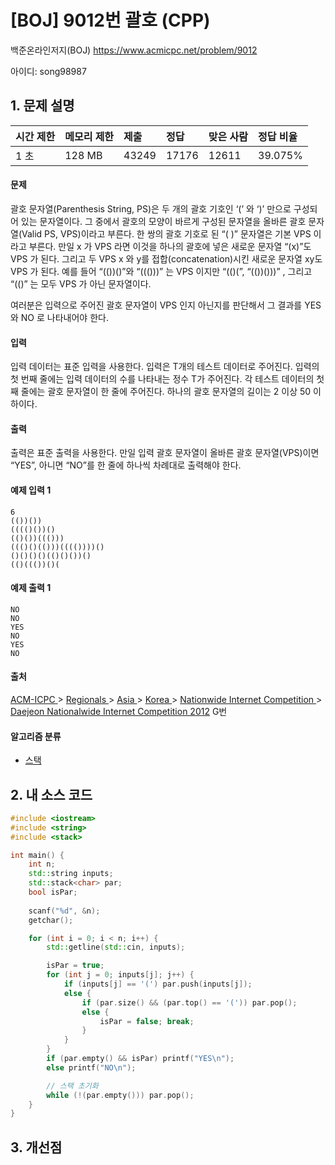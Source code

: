 # [BOJ] 9012번 괄호 (CPP)

백준온라인저지(BOJ) https://www.acmicpc.net/problem/9012

아이디: song98987



## 1. 문제 설명

| 시간 제한 | 메모리 제한 | 제출  | 정답  | 맞은 사람 | 정답 비율 |
| :-------- | :---------- | :---- | :---- | :-------- | :-------- |
| 1 초      | 128 MB      | 43249 | 17176 | 12611     | 39.075%   |

#### 문제

괄호 문자열(Parenthesis String, PS)은 두 개의 괄호 기호인 ‘(’ 와 ‘)’ 만으로 구성되어 있는 문자열이다. 그 중에서 괄호의 모양이 바르게 구성된 문자열을 올바른 괄호 문자열(Valid PS, VPS)이라고 부른다. 한 쌍의 괄호 기호로 된 “( )” 문자열은 기본 VPS 이라고 부른다. 만일 x 가 VPS 라면 이것을 하나의 괄호에 넣은 새로운 문자열 “(x)”도 VPS 가 된다. 그리고 두 VPS x 와 y를 접합(concatenation)시킨 새로운 문자열 xy도 VPS 가 된다. 예를 들어 “(())()”와 “((()))” 는 VPS 이지만 “(()(”, “(())()))” , 그리고 “(()” 는 모두 VPS 가 아닌 문자열이다. 

여러분은 입력으로 주어진 괄호 문자열이 VPS 인지 아닌지를 판단해서 그 결과를 YES 와 NO 로 나타내어야 한다. 

#### 입력

입력 데이터는 표준 입력을 사용한다. 입력은 T개의 테스트 데이터로 주어진다. 입력의 첫 번째 줄에는 입력 데이터의 수를 나타내는 정수 T가 주어진다. 각 테스트 데이터의 첫째 줄에는 괄호 문자열이 한 줄에 주어진다. 하나의 괄호 문자열의 길이는 2 이상 50 이하이다. 

#### 출력

출력은 표준 출력을 사용한다. 만일 입력 괄호 문자열이 올바른 괄호 문자열(VPS)이면 “YES”, 아니면 “NO”를 한 줄에 하나씩 차례대로 출력해야 한다. 



#### 예제 입력 1

```
6
(())())
(((()())()
(()())((()))
((()()(()))(((())))()
()()()()(()()())()
(()((())()(
```

#### 예제 출력 1

```
NO
NO
YES
NO
YES
NO
```



#### 출처

[ACM-ICPC ](https://www.acmicpc.net/category/1)> [Regionals ](https://www.acmicpc.net/category/7)> [Asia ](https://www.acmicpc.net/category/42)> [Korea ](https://www.acmicpc.net/category/211)> [Nationwide Internet Competition ](https://www.acmicpc.net/category/256)> [Daejeon Nationalwide Internet Competition 2012](https://www.acmicpc.net/category/detail/1081) G번

#### 알고리즘 분류

- [스택](https://www.acmicpc.net/problem/tag/스택)



## 2. 내 소스 코드

```C++
#include <iostream>
#include <string>
#include <stack>

int main() {
	int n;
	std::string inputs;
	std::stack<char> par;
	bool isPar;
	
	scanf("%d", &n);
	getchar();

	for (int i = 0; i < n; i++) {
		std::getline(std::cin, inputs);

		isPar = true;
		for (int j = 0; inputs[j]; j++) {
			if (inputs[j] == '(') par.push(inputs[j]);
			else {
				if (par.size() && (par.top() == '(')) par.pop();
				else {
					isPar = false; break;
				}
			}
		}
		if (par.empty() && isPar) printf("YES\n");
		else printf("NO\n");

		// 스택 초기화
		while (!(par.empty())) par.pop();
	}
}
```



## 3. 개선점


